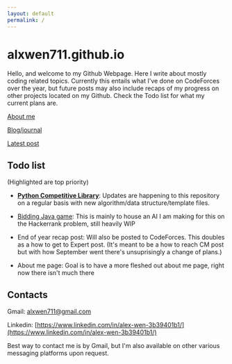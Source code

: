 ```yaml
---
layout: default
permalink: /
---
```



# alxwen711.github.io
Hello, and welcome to my Github Webpage. Here I write about mostly coding related topics. Currently this entails what I've done on CodeForces over the year, but future posts may also include recaps of my progress on other projects located on my Github. Check the Todo list for what my current plans are.


[About me](https://alxwen711.github.io/about)

[Blog/journal](https://alxwen711.github.io/blog)

[Latest post](https://alxwen711.github.io/blog/Sep22)

## Todo list
(Highlighted are top priority)

- [**Python Competitive Library**](https://github.com/alxwen711/py-competitive-library): Updates are happening to this repository on a regular basis with new algorithm/data structure/template files.

- [Bidding Java game](https://github.com/alxwen711/biddingGame): This is mainly to house an AI I am making for this on the Hackerrank problem, still heavily WIP

- End of year recap post: Will also be posted to CodeForces. This doubles as a how to get to Expert post. (It's meant to be a how to reach CM post but with how September went there's unsuprisingly a change of plans.)

- About me page: Goal is to have a more fleshed out about me page, right now there isn't much there

## Contacts

Gmail: alxwen711@gmail.com

Linkedin: [https://www.linkedin.com/in/alex-wen-3b39401b1/](https://www.linkedin.com/in/alex-wen-3b39401b1/)

Best way to contact me is by Gmail, but I'm also available 
on other various messaging platforms upon request.


